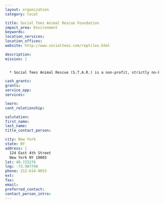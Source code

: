 ```yaml
---
layout: organization
category: local

title: Social Tees Animal Rescue Foundation
impact_area: Environment
keywords: 
location_services: 
location_offices: 
website: http://www.socialtees.com/reptiles.html

description: 
mission: |
  

  * Social Tees Animal Rescue (S.T.A.R.) is a non-profit, strictly no-kill 501c3 organization that takes abandoned animals from the kill shelters and provides them with a safe haven and veterinary care until they are placed in a proper home.

cash_grants: 
grants: 
service_opp: 
services: 

learn: 
cont_relationship: 

salutation: 
first_name: 
last_name: 
title_contact_person: 

city: New York
state: NY
address: |
  124 East 4th Street    
  New York NY 10003
lat: 40.725276
lng: -73.987798
phone: 212-614-9653
ext: 
fax: 
email: 
preferred_contact: 
contact_person_intro: 
---
```

